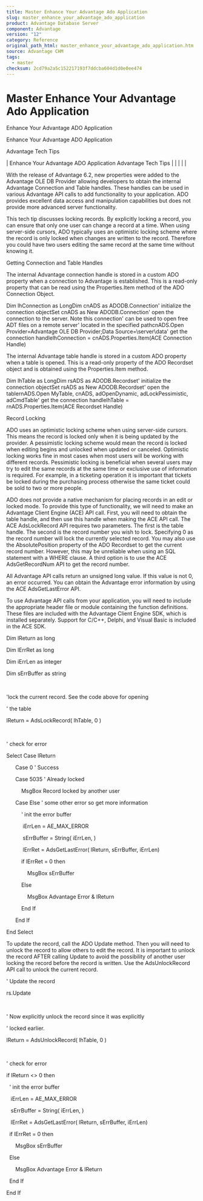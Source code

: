 ```yaml
---
title: Master Enhance Your Advantage Ado Application
slug: master_enhance_your_advantage_ado_application
product: Advantage Database Server
component: Advantage
version: "12"
category: Reference
original_path_html: master_enhance_your_advantage_ado_application.htm
source: Advantage CHM
tags:
  - master
checksum: 2cd79a2a5c152217193f7ddcba604d1d0e0ee474
---
```


# Master Enhance Your Advantage Ado Application

Enhance Your Advantage ADO Application

Enhance Your Advantage ADO Application

Advantage Tech Tips

| Enhance Your Advantage ADO Application  Advantage Tech Tips |  |  |  |  |

With the release of Advantage 6.2, new properties were added to the Advantage OLE DB Provider allowing developers to obtain the internal Advantage Connection and Table handles. These handles can be used in various Advantage API calls to add functionality to your application. ADO provides excellent data access and manipulation capabilities but does not provide more advanced server functionality.

This tech tip discusses locking records. By explicitly locking a record, you can ensure that only one user can change a record at a time. When using server-side cursors, ADO typically uses an optimistic locking scheme where the record is only locked when changes are written to the record. Therefore you could have two users editing the same record at the same time without knowing it.

Getting Connection and Table Handles

The internal Advantage connection handle is stored in a custom ADO property when a connection to Advantage is established. This is a read-only property that can be read using the Properties.Item method of the ADO Connection Object.

Dim lhConnection as LongDim cnADS as ADODB.Connection' initialize the connection objectSet cnADS as New ADODB.Connection' open the connection to the server. Note this connection' can be used to open free ADT files on a remote server' located in the specified pathcnADS.Open Provider=Advantage OLE DB Provider;Data Source=\\server\data' get the connection handlelhConnection = cnADS.Properties.Item(ACE Connection Handle)

The internal Advantage table handle is stored in a custom ADO property when a table is opened. This is a read-only property of the ADO Recordset object and is obtained using the Properties.Item method.

Dim lhTable as LongDim rsADS as ADODB.Recordset' initialize the connection objectSet rsADS as New ADODB.Recordset' open the tablernADS.Open MyTable, cnADS, adOpenDynamic, adLockPessimistic, adCmdTable' get the connection handlelhTable = rnADS.Properties.Item(ACE Recordset Handle)

Record Locking

ADO uses an optimistic locking scheme when using server-side cursors. This means the record is locked only when it is being updated by the provider. A pessimistic locking scheme would mean the record is locked when editing begins and unlocked when updated or canceled. Optimistic locking works fine in most cases when most users will be working with different records. Pessimistic locking is beneficial when several users may try to edit the same records at the same time or exclusive use of information is required. For example, in a ticketing operation it is important that tickets be locked during the purchasing process otherwise the same ticket could be sold to two or more people.

ADO does not provide a native mechanism for placing records in an edit or locked mode. To provide this type of functionality, we will need to make an Advantage Client Engine (ACE) API call. First, you will need to obtain the table handle, and then use this handle when making the ACE API call. The ACE AdsLockRecord API requires two parameters. The first is the table handle. The second is the record number you wish to lock. Specifying 0 as the record number will lock the currently selected record. You may also use the AbsolutePosition property of the ADO Recordset to get the current record number. However, this may be unreliable when using an SQL statement with a WHERE clause. A third option is to use the ACE AdsGetRecordNum API to get the record number.

All Advantage API calls return an unsigned long value. If this value is not 0, an error occurred. You can obtain the Advantage error information by using the ACE AdsGetLastError API.

To use Advantage API calls from your application, you will need to include the appropriate header file or module containing the function definitions. These files are included with the Advantage Client Engine SDK, which is installed separately. Support for C/C++, Delphi, and Visual Basic is included in the ACE SDK.

Dim lReturn as long

Dim lErrRet as long

Dim iErrLen as integer

Dim sErrBuffer as string

 

'lock the current record. See the code above for opening

' the table

lReturn = AdsLockRecord( lhTable, 0 )

 

' check for error

Select Case lReturn

      Case 0 ' Success

      Case 5035 ' Already locked

          MsgBox Record locked by another user

      Case Else ' some other error so get more information

          ' init the error buffer

           iErrLen = AE\_MAX\_ERROR

           sErrBuffer = String( iErrLen, )

           lErrRet = AdsGetLastError( lReturn, sErrBuffer, iErrLen)

          if lErrRet = 0 then

              MsgBox sErrBuffer

          Else

              MsgBox Advantage Error & lReturn

          End If

      End If

End Select

To update the record, call the ADO Update method. Then you will need to unlock the record to allow others to edit the record. It is important to unlock the record AFTER calling Update to avoid the possibility of another user locking the record before the record is written. Use the AdsUnlockRecord API call to unlock the current record.

' Update the record

rs.Update

 

' Now explicitly unlock the record since it was explicitly

' locked earlier.

lReturn = AdsUnlockRecord( lhTable, 0 )

 

' check for error

if lReturn <> 0 then

  ' init the error buffer

   iErrLen = AE\_MAX\_ERROR

   sErrBuffer = String( iErrLen, )

   lErrRet = AdsGetLastError( lReturn, sErrBuffer, iErrLen)

  if lErrRet = 0 then

      MsgBox sErrBuffer

  Else

      MsgBox Advantage Error & lReturn

  End If

End If
